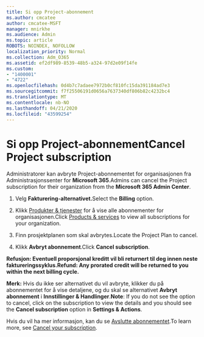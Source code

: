 ```yaml
---
title: Si opp Project-abonnement
ms.author: cmcatee
author: cmcatee-MSFT
manager: mnirkhe
ms.audience: Admin
ms.topic: article
ROBOTS: NOINDEX, NOFOLLOW
localization_priority: Normal
ms.collection: Adm_O365
ms.assetid: ef2df989-8539-48b5-a324-97d2e09f14fe
ms.custom:
- "1400001"
- "4722"
ms.openlocfilehash: 0d4b7c7adaee7972b0cf810fc15da391184ad7e3
ms.sourcegitcommit: f7f25506191d0656a7637340df806b82c4232bc4
ms.translationtype: MT
ms.contentlocale: nb-NO
ms.lasthandoff: 04/21/2020
ms.locfileid: "43599254"
---
```

# <a name="cancel-project-subscription"></a><span data-ttu-id="a1a42-102">Si opp Project-abonnement</span><span class="sxs-lookup"><span data-stu-id="a1a42-102">Cancel Project subscription</span></span>

<span data-ttu-id="a1a42-103">Administratorer kan avbryte Project-abonnementet for organisasjonen fra Administrasjonssenter for **Microsoft 365**.</span><span class="sxs-lookup"><span data-stu-id="a1a42-103">Admins can cancel the Project subscription for their organization from the **Microsoft 365 Admin Center**.</span></span> 

1. <span data-ttu-id="a1a42-104">Velg **Fakturering-alternativet.**</span><span class="sxs-lookup"><span data-stu-id="a1a42-104">Select the **Billing** option.</span></span>

2. <span data-ttu-id="a1a42-105">Klikk [Produkter & tjenester](https://go.microsoft.com/fwlink/p/?linkid=842054) for å vise alle abonnementer for organisasjonen.</span><span class="sxs-lookup"><span data-stu-id="a1a42-105">Click [Products & services](https://go.microsoft.com/fwlink/p/?linkid=842054) to view all subscriptions for your organization.</span></span>

3. <span data-ttu-id="a1a42-106">Finn prosjektplanen som skal avbrytes.</span><span class="sxs-lookup"><span data-stu-id="a1a42-106">Locate the Project Plan to cancel.</span></span>

4. <span data-ttu-id="a1a42-107">Klikk **Avbryt abonnement**.</span><span class="sxs-lookup"><span data-stu-id="a1a42-107">Click **Cancel subscription**.</span></span>

<span data-ttu-id="a1a42-108">**Refusjon: Eventuell proporsjonal kreditt vil bli returnert til deg innen neste faktureringssyklus.**</span><span class="sxs-lookup"><span data-stu-id="a1a42-108">**Refund: Any prorated credit will be returned to you within the next billing cycle.**</span></span> 

<span data-ttu-id="a1a42-109">**Merk:** Hvis du ikke ser alternativet du vil avbryte, klikker du på abonnementet for å vise detaljene, og du skal se alternativet **Avbryt abonnement** i **Innstillinger & Handlinger**.</span><span class="sxs-lookup"><span data-stu-id="a1a42-109">**Note**: If you do not see the option to cancel, click on the subscription to view the details and you should see the **Cancel subscription** option in **Settings & Actions**.</span></span> 

<span data-ttu-id="a1a42-110">Hvis du vil ha mer informasjon, kan du se [Avslutte abonnementet](https://docs.microsoft.com/office365/admin/subscriptions-and-billing/cancel-your-subscription).</span><span class="sxs-lookup"><span data-stu-id="a1a42-110">To learn more, see [Cancel your subscription](https://docs.microsoft.com/office365/admin/subscriptions-and-billing/cancel-your-subscription).</span></span> 
